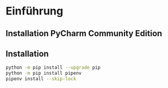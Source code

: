 # Einführung

## Installation PyCharm Community Edition

## Installation
```bash
python -m pip install --upgrade pip
python -m pip install pipenv
pipenv install --skip-lock
```
